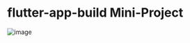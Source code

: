 # flutter-app-build Mini-Project

![image](https://user-images.githubusercontent.com/93393539/190893023-c64f6591-b1d2-4d59-944d-29bb14f624e8.png)

